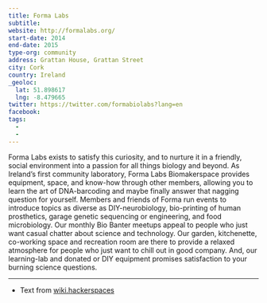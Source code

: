 ```yaml
---
title: Forma Labs
subtitle:
website: http://formalabs.org/
start-date: 2014
end-date: 2015
type-org: community
address: Grattan House, Grattan Street
city: Cork
country: Ireland
_geoloc:
  lat: 51.898617
  lng: -8.479665
twitter: https://twitter.com/formabiolabs?lang=en
facebook:
tags:
  -
  -
---
```


Forma Labs exists to satisfy this curiosity, and to nurture it in a friendly, social environment into a passion for all things biology and beyond. As Ireland’s first community laboratory, Forma Labs Biomakerspace provides equipment, space, and know-how through other members, allowing you to learn the art of DNA-barcoding and maybe finally answer that nagging question for yourself. Members and friends of Forma run events to introduce topics as diverse as DIY-neurobiology, bio-printing of human prosthetics, garage genetic sequencing or engineering, and food microbiology. Our monthly Bio Banter meetups appeal to people who just want casual chatter about science and technology. Our garden, kitchenette, co-working space and recreation room are there to provide a relaxed atmosphere for people who just want to chill out in good company. And, our learning-lab and donated or DIY equipment promises satisfaction to your burning science questions.

---
* Text from [wiki.hackerspaces](https://wiki.hackerspaces.org/Forma_Labs)
